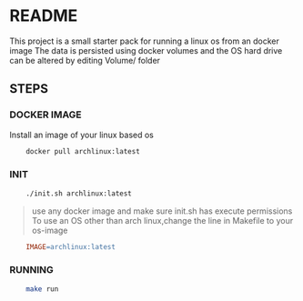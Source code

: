 # README
This project is a small starter pack for running a linux os from an docker image
The data is persisted using docker volumes and the OS hard drive can be altered by editing Volume/ folder

## STEPS
### DOCKER IMAGE
Install an image of your linux based os
```bash
    docker pull archlinux:latest
```

### INIT
```bash
    ./init.sh archlinux:latest
```
> use any docker image and make sure init.sh has execute permissions
> To use an OS other than arch linux,change the line in Makefile to your os-image
```Makefile
    IMAGE=archlinux:latest
```

### RUNNING
```bash
    make run
```
